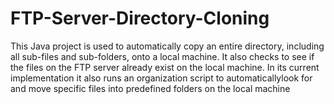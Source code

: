 # FTP-Server-Directory-Cloning

This Java project is used to automatically copy an entire directory, including all sub-files and sub-folders,
onto a local machine. It also checks to see if the files on the FTP server already exist on the local machine.
In its current implementation it also runs an organization script to automaticallylook for and move specific
files into predefined folders on the local machine
